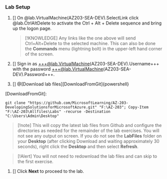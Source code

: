 ### Lab Setup

1. [] On @lab.VirtualMachine(AZ203-SEA-DEV).SelectLink click @lab.CtrlAltDelete to activate the Ctrl + Alt + Delete sequence and bring up the logon page.

    >[!KNOWLEDGE] Any links like the one above will send Ctrl+Alt+Delete to the selected machine. This can also be done the **Commands** menu (lightning bolt) in the upper-left hand corner of the screen.

1. [] Sign in as +++@lab.VirtualMachine(AZ203-SEA-DEV).Username+++ with the password +++@lab.VirtualMachine(AZ203-SEA-DEV).Password+++.  

1. [] @[Download lab files][DownloadFromGit]{powershell}

[DownloadFromGit]:

```
git clone "https://github.com/MicrosoftLearning/AZ-203-DevelopingSolutionsforMicrosoftAzure.git" "F:\AZ-203"; Copy-Item "F:\AZ-203\Allfiles\Labs" -recurse -Destination "C:\Users\Admin\Desktop"
```

>[!note] This will copy the latest lab files from Github and configure the directories as needed for the remainder of the lab exercises. You will not see any output on screen. If you do not see the **LabFiles** folder on your **Desktop** (after clicking Download and waiting approximately 30 seconds), right click the **Desktop** and then select **Refresh**.

>[!Alert] You will not need to redownload the lab files and can skip to the first exercise. 

1. [] Click **Next** to proceed to the lab. 
